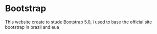 # Bootstrap

This website create to stude Bootstrap 5.0, i used to base the official site bootstrap in brazil and eua

